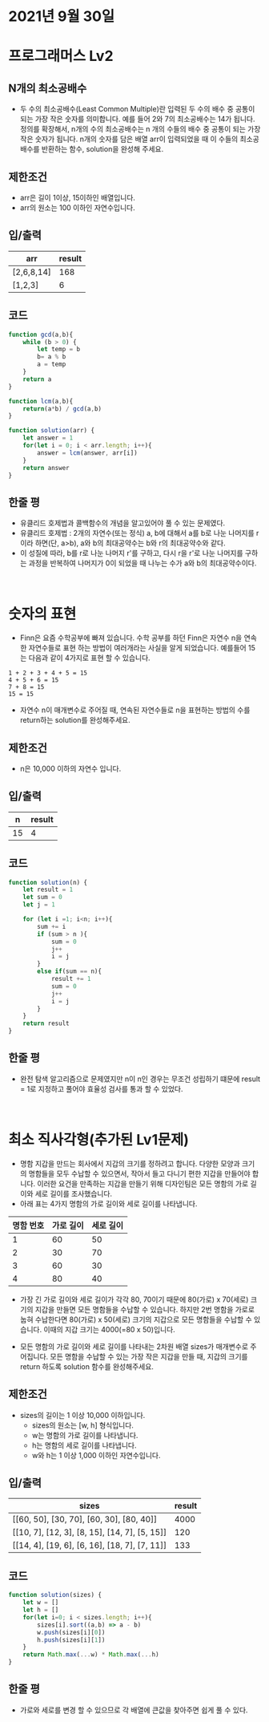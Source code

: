 # 2021년 9월 30일
# 프로그래머스 Lv2
## N개의 최소공배수
- 두 수의 최소공배수(Least Common Multiple)란 입력된 두 수의 배수 중 공통이 되는 가장 작은 숫자를 의미합니다. 예를 들어 2와 7의 최소공배수는 14가 됩니다. 정의를 확장해서, n개의 수의 최소공배수는 n 개의 수들의 배수 중 공통이 되는 가장 작은 숫자가 됩니다. n개의 숫자를 담은 배열 arr이 입력되었을 때 이 수들의 최소공배수를 반환하는 함수, solution을 완성해 주세요.

## 제한조건 
- arr은 길이 1이상, 15이하인 배열입니다.
- arr의 원소는 100 이하인 자연수입니다.
## 입/출력
|arr|result|
|------|---|
|[2,6,8,14]|168|
|[1,2,3]|6|

## 코드
```javascript
function gcd(a,b){
    while (b > 0) {
        let temp = b
        b= a % b
        a = temp
    }
    return a
}

function lcm(a,b){
    return(a*b) / gcd(a,b)
}

function solution(arr) {
    let answer = 1
    for(let i = 0; i < arr.length; i++){
        answer = lcm(answer, arr[i])
    }
    return answer
}
```
## 한줄 평
- 유클리드 호제법과 콜백함수의 개념을 알고있어야 풀 수 있는 문제였다.
- 유클리드 호제법 : 2개의 자연수(또는 정식) a, b에 대해서 a를 b로 나눈 나머지를 r이라 하면(단, a>b), a와 b의 최대공약수는 b와 r의 최대공약수와 같다.
- 이 성질에 따라, b를 r로 나눈 나머지 r'를 구하고, 다시 r을 r'로 나눈 나머지를 구하는 과정을 반복하여 나머지가 0이 되었을 때 나누는 수가 a와 b의 최대공약수이다.

<br>

# 숫자의 표현

- Finn은 요즘 수학공부에 빠져 있습니다. 수학 공부를 하던 Finn은 자연수 n을 연속한 자연수들로 표현 하는 방법이 여러개라는 사실을 알게 되었습니다. 예를들어 15는 다음과 같이 4가지로 표현 할 수 있습니다.
```
1 + 2 + 3 + 4 + 5 = 15
4 + 5 + 6 = 15
7 + 8 = 15
15 = 15
```
- 자연수 n이 매개변수로 주어질 때, 연속된 자연수들로 n을 표현하는 방법의 수를 return하는 solution를 완성해주세요.

## 제한조건 
- n은 10,000 이하의 자연수 입니다.
## 입/출력
|n|result|
|------|---|
|15|4|

## 코드
```javascript
function solution(n) {
    let result = 1
    let sum = 0
    let j = 1

    for (let i =1; i<n; i++){
        sum += i
        if (sum > n ){
            sum = 0
            j++
            i = j
        }
        else if(sum == n){
            result += 1
            sum = 0
            j++
            i = j
        }
    }
    return result
}
```
## 한줄 평
- 완전 탐색 알고리즘으로 문제였지만 n이 n인 경우는 무조건 성립하기 떄문에 result = 1로 지정하고 풀어야 효율성 검사를 통과 할 수 있었다.

<br>

# 최소 직사각형(추가된 Lv1문제)
- 명함 지갑을 만드는 회사에서 지갑의 크기를 정하려고 합니다. 다양한 모양과 크기의 명함들을 모두 수납할 수 있으면서, 작아서 들고 다니기 편한 지갑을 만들어야 합니다. 이러한 요건을 만족하는 지갑을 만들기 위해 디자인팀은 모든 명함의 가로 길이와 세로 길이를 조사했습니다.
- 아래 표는 4가지 명함의 가로 길이와 세로 길이를 나타냅니다.

|명함 번호|가로 길이|세로 길이|
|--|--|--|
|1|60|50|
|2|30|70|
|3|60|30|
|4|80|40|

- 가장 긴 가로 길이와 세로 길이가 각각 80, 70이기 때문에 80(가로) x 70(세로) 크기의 지갑을 만들면 모든 명함들을 수납할 수 있습니다. 하지만 2번 명함을 가로로 눕혀 수납한다면 80(가로) x 50(세로) 크기의 지갑으로 모든 명함들을 수납할 수 있습니다. 이때의 지갑 크기는 4000(=80 x 50)입니다.

- 모든 명함의 가로 길이와 세로 길이를 나타내는 2차원 배열 sizes가 매개변수로 주어집니다. 모든 명함을 수납할 수 있는 가장 작은 지갑을 만들 때, 지갑의 크기를 return 하도록 solution 함수를 완성해주세요.

## 제한조건 
- sizes의 길이는 1 이상 10,000 이하입니다.
    - sizes의 원소는 [w, h] 형식입니다.
    - w는 명함의 가로 길이를 나타냅니다.
    - h는 명함의 세로 길이를 나타냅니다.
    - w와 h는 1 이상 1,000 이하인 자연수입니다.
## 입/출력
|sizes|result|
|------|---|
|[[60, 50], [30, 70], [60, 30], [80, 40]]|4000|
|[[10, 7], [12, 3], [8, 15], [14, 7], [5, 15]]|120|
|[[14, 4], [19, 6], [6, 16], [18, 7], [7, 11]]|133|

## 코드
```javascript
function solution(sizes) {
    let w = []
    let h = []
    for(let i=0; i < sizes.length; i++){
        sizes[i].sort((a,b) => a - b)
        w.push(sizes[i][0])
        h.push(sizes[i][1])
    }
    return Math.max(...w) * Math.max(...h)
}
```
## 한줄 평
- 가로와 세로를 변경 할 수 있으므로 각 배열에 큰값을 찾아주면 쉽게 풀 수 있다.